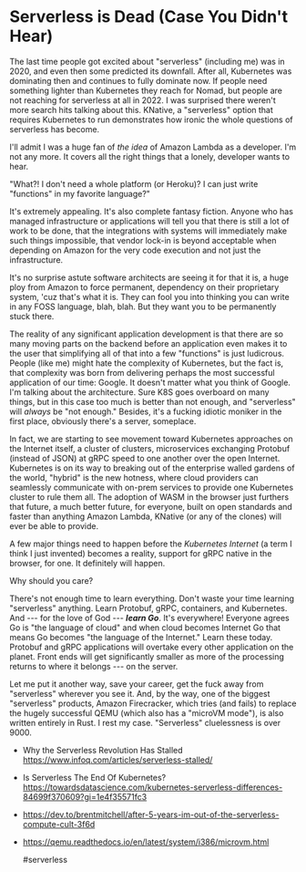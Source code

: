 # Serverless is Dead (Case You Didn't Hear)

The last time people got excited about "serverless" (including me) was
in 2020, and even then some predicted its downfall. After all,
Kubernetes was dominating then and continues to fully dominate now. If
people need something lighter than Kubernetes they reach for Nomad, but
people are not reaching for serverless at all in 2022. I was surprised
there weren't more search hits talking about this. KNative, a "serverless"
option that requires Kubernetes to run demonstrates how ironic the whole
questions of serverless has become.

I'll admit I was a huge fan of *the idea* of Amazon Lambda as a
developer. I'm not any more. It covers all the right things that a
lonely, developer wants to hear.

"What?! I don't need a whole platform (or Heroku)? I can just write
"functions" in my favorite language?"

It's extremely appealing. It's also complete fantasy fiction. Anyone who
has managed infrastructure or applications will tell you that there is
still a lot of work to be done, that the integrations with systems will
immediately make such things impossible, that vendor lock-in is beyond
acceptable when depending on Amazon for the very code execution and
not just the infrastructure.

It's no surprise astute software architects are seeing it for that it
is, a huge ploy from Amazon to force permanent, dependency on their
proprietary system, 'cuz that's what it is. They can fool you into
thinking you can write in any FOSS language, blah, blah. But they want
you to be permanently stuck there.

The reality of any significant application development is that there are
so many moving parts on the backend before an application even makes it
to the user that simplifying all of that into a few "functions" is just
ludicrous. People (like me) might hate the complexity of Kubernetes, but
the fact is, that complexity was born from delivering perhaps the most
successful application of our time: Google. It doesn't matter what you
think of Google. I'm talking about the architecture. Sure K8S goes
overboard on many things, but in this case too much is better than not
enough, and "serverless" will *always* be "not enough." Besides, it's a
fucking idiotic moniker in the first place, obviously there's a server,
someplace.

In fact, we are starting to see movement toward Kubernetes approaches on
the Internet itself, a cluster of clusters, microservices exchanging
Protobuf (instead of JSON) at gRPC speed to one another over the open
Internet. Kubernetes is on its way to breaking out of the enterprise
walled gardens of the world, "hybrid" is the new hotness, where cloud
providers can seamlessly communicate with on-prem services to provide
one Kubernetes cluster to rule them all. The adoption of WASM in the
browser just furthers that future, a much better future, for everyone,
built on open standards and faster than anything Amazon Lambda, KNative
(or any of the clones) will ever be able to  provide.

A few major things need to happen before the *Kubernetes Internet* (a
term I think I just invented) becomes a reality, support for gRPC native
in the browser, for one. It definitely will happen.

Why should you care?

There's not enough time to learn everything. Don't waste your time
learning "serverless" anything. Learn Protobuf, gRPC, containers, and
Kubernetes. And --- for the love of God --- ***learn Go***. It's
everywhere! Everyone agrees Go is "the language of cloud" and when cloud
becomes Internet Go that means Go becomes "the language of the
Internet." Learn these today. Protobuf and gRPC applications will
overtake every other application on the planet. Front ends will get
significantly smaller as more of the processing returns to where it
belongs --- on the server.

Let me put it another way, save your career, get the fuck away from
"serverless" wherever you see it. And, by the way, one of the biggest
"serverless" products, Amazon Firecracker, which tries (and fails) to
replace the hugely successful QEMU (which also has a "microVM mode"), is
also written entirely in Rust. I rest my case. "Serverless" cluelessness
is over 9000.

* Why the Serverless Revolution Has Stalled  
  https://www.infoq.com/articles/serverless-stalled/

* Is Serverless The End Of Kubernetes?   
  https://towardsdatascience.com/kubernetes-serverless-differences-84699f370609?gi=1e4f35571fc3

* https://dev.to/brentmitchell/after-5-years-im-out-of-the-serverless-compute-cult-3f6d

* https://qemu.readthedocs.io/en/latest/system/i386/microvm.html

    #serverless
